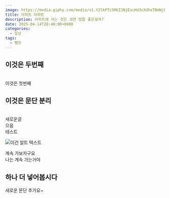 ```yaml
---
image: https://media.giphy.com/media/v1.Y2lkPTc5MGI3NjExcHd3cXdheTBmNjB1eTIyYnFoajBnemQ5bDZ4NG94eDdmempkcXN4MyZlcD12MV9naWZzX3RyZW5kaW5nJmN0PWc/l4pTdcifPZLpDjL1e/giphy.gif
title: 아파트 아파트
description: 아파트에 사는 것은 과연 정말 좋은걸까?
date: 2025-04-14T20:40:00+0900
categories:
  - 일상
tags:
  - 뻘짓
---
```

<h2>이것은 두번째</h2><br>이것은 첫번째<br>

<h2>이것은 문단 분리</h2>

<br>새로운글<br>으음<br>테스트<br>

![이건 알트 텍스트](https://media.giphy.com/media/v1.Y2lkPTc5MGI3NjExcHd3cXdheTBmNjB1eTIyYnFoajBnemQ5bDZ4NG94eDdmempkcXN4MyZlcD12MV9naWZzX3RyZW5kaW5nJmN0PWc/l4pTdcifPZLpDjL1e/giphy.gif "제목은 어디에 표시되는거지")

계속 가보자구요<br>나는 계속 가는거야



<h2>하나 더 넣어봅시다</h2>

새로운 문단 추가요~<br>
